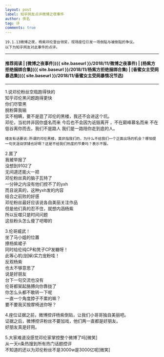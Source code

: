 ```yaml
---
layout: post
label: 知乎网友点评微博之夜事件
author: 佚名
tag: 评
comments: true
---
```


    19.1.13微博之夜，杨紫邓伦登台领奖，现场座位引发一场倒贴与被倒贴的争议。
    以下为知乎网友对此事件的点评。

---
#### 推荐阅读 | [微博之夜事件]({{ site.baseurl }}/2018/11/微博之夜事件) |  [杨紫方拒绝捆绑合集]({{ site.baseurl }}/2018/11/杨紫方拒绝捆绑合集) | [香蜜女主受网暴选集]({{ site.baseurl }}/2018/11/香蜜女主受网暴情况节选) 
---

1.说邓伦粉丝空瓶跑得快的
<br>知乎邓伦黑问题跑得更快
<br>你们尽管黑
<br>脱粉算我输
<br>实不相瞒，要不是逛了邓伦的黑楼，我还不会进这个坑。
<br>邓伦，当初并非因你盛名而来 今后也不会因为诋毁离开 ，不在巅峰慕名而来 不在低谷离你而去，我们不是路人 我们是一路陪你走到底的人。

    楼友有话要说:所谓的邓伦黑楼，莫非指我们的，为什么不给我们一个正面出场的机会？哪怕提一句天涯烧饼铺也好啊？这是不给我们热度的节奏吗？表示不服。

2.匿了
<br>我被举报了
<br>没想到9102了
<br>无间道还能火一把
<br>邓伦粉丝真的脑子瓦特了
<br>一分钟之内没有他们控不了的yxh
<br>而且说真的，这种yxh发的内容
<br>结合之前败的好感
<br>邓伦粉丝最好应该说各自美丽关注作品
<br>但是他们真的忍不住，就想内涵杨紫
<br>所以反噬只是时间问题
<br>这些粉头怎么傻了吧唧的

3.伦哥威武！
<br>坐了马小姐的位置
<br>撩杨紫裙子
<br>同时给伦纯CP和凳子CP发糖呀！
<br>此等心机(划掉)实力宠粉哇！
<br>反观杨紫
<br>也太不够意思了
<br>说是好朋友
<br>台下一句交流也没有
<br>伦哥都架起胳膊向你靠拢了
<br>你怎么头都不敢转一下呢
<br>一直一个角度脖子不累的嘛？
<br>要不要我买按摩椅送你呀？

4.座位证据之前，微博控评杨紫倒贴，让我们小哥哥独自美丽吧。
<br>证据之后，微博控评粉丝不要加戏，他们两一直都是好朋友。
<br>好朋友真是好用。

5.大家难道没感觉邓伦家掌控整个微博了吗[微笑]
<br>从一天n条热搜到所有热门话题控评
<br>不知道的还以为邓伦粉丝不是3000w是3000亿呢[微笑]

